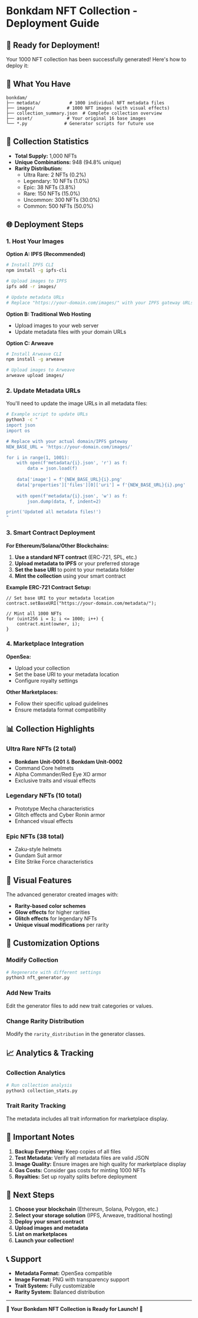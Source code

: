# Bonkdam NFT Collection - Deployment Guide

## 🚀 Ready for Deployment!

Your 1000 NFT collection has been successfully generated! Here's how to deploy it:

## 📁 What You Have

```
bonkdam/
├── metadata/           # 1000 individual NFT metadata files
├── images/            # 1000 NFT images (with visual effects)
├── collection_summary.json  # Complete collection overview
├── asset/             # Your original 16 base images
└── *.py              # Generator scripts for future use
```

## 🎯 Collection Statistics

- **Total Supply:** 1,000 NFTs
- **Unique Combinations:** 948 (94.8% unique)
- **Rarity Distribution:**
  - Ultra Rare: 2 NFTs (0.2%)
  - Legendary: 10 NFTs (1.0%)
  - Epic: 38 NFTs (3.8%)
  - Rare: 150 NFTs (15.0%)
  - Uncommon: 300 NFTs (30.0%)
  - Common: 500 NFTs (50.0%)

## 🌐 Deployment Steps

### 1. Host Your Images

**Option A: IPFS (Recommended)**
```bash
# Install IPFS CLI
npm install -g ipfs-cli

# Upload images to IPFS
ipfs add -r images/

# Update metadata URLs
# Replace "https://your-domain.com/images/" with your IPFS gateway URLs
```

**Option B: Traditional Web Hosting**
- Upload images to your web server
- Update metadata files with your domain URLs

**Option C: Arweave**
```bash
# Install Arweave CLI
npm install -g arweave

# Upload images to Arweave
arweave upload images/
```

### 2. Update Metadata URLs

You'll need to update the image URLs in all metadata files:

```bash
# Example script to update URLs
python3 -c "
import json
import os

# Replace with your actual domain/IPFS gateway
NEW_BASE_URL = 'https://your-domain.com/images/'

for i in range(1, 1001):
    with open(f'metadata/{i}.json', 'r') as f:
        data = json.load(f)
    
    data['image'] = f'{NEW_BASE_URL}{i}.png'
    data['properties']['files'][0]['uri'] = f'{NEW_BASE_URL}{i}.png'
    
    with open(f'metadata/{i}.json', 'w') as f:
        json.dump(data, f, indent=2)

print('Updated all metadata files!')
"
```

### 3. Smart Contract Deployment

**For Ethereum/Solana/Other Blockchains:**

1. **Use a standard NFT contract** (ERC-721, SPL, etc.)
2. **Upload metadata to IPFS** or your preferred storage
3. **Set the base URI** to point to your metadata folder
4. **Mint the collection** using your smart contract

**Example ERC-721 Contract Setup:**
```solidity
// Set base URI to your metadata location
contract.setBaseURI("https://your-domain.com/metadata/");

// Mint all 1000 NFTs
for (uint256 i = 1; i <= 1000; i++) {
    contract.mint(owner, i);
}
```

### 4. Marketplace Integration

**OpenSea:**
- Upload your collection
- Set the base URI to your metadata location
- Configure royalty settings

**Other Marketplaces:**
- Follow their specific upload guidelines
- Ensure metadata format compatibility

## 📊 Collection Highlights

### Ultra Rare NFTs (2 total)
- **Bonkdam Unit-0001** & **Bonkdam Unit-0002**
- Command Core helmets
- Alpha Commander/Red Eye XO armor
- Exclusive traits and visual effects

### Legendary NFTs (10 total)
- Prototype Mecha characteristics
- Glitch effects and Cyber Ronin armor
- Enhanced visual effects

### Epic NFTs (38 total)
- Zaku-style helmets
- Gundam Suit armor
- Elite Strike Force characteristics

## 🎨 Visual Features

The advanced generator created images with:
- **Rarity-based color schemes**
- **Glow effects** for higher rarities
- **Glitch effects** for legendary NFTs
- **Unique visual modifications** per rarity

## 🔧 Customization Options

### Modify Collection
```bash
# Regenerate with different settings
python3 nft_generator.py
```

### Add New Traits
Edit the generator files to add new trait categories or values.

### Change Rarity Distribution
Modify the `rarity_distribution` in the generator classes.

## 📈 Analytics & Tracking

### Collection Analytics
```bash
# Run collection analysis
python3 collection_stats.py
```

### Trait Rarity Tracking
The metadata includes all trait information for marketplace display.

## 🚨 Important Notes

1. **Backup Everything:** Keep copies of all files
2. **Test Metadata:** Verify all metadata files are valid JSON
3. **Image Quality:** Ensure images are high quality for marketplace display
4. **Gas Costs:** Consider gas costs for minting 1000 NFTs
5. **Royalties:** Set up royalty splits before deployment

## 🎯 Next Steps

1. **Choose your blockchain** (Ethereum, Solana, Polygon, etc.)
2. **Select your storage solution** (IPFS, Arweave, traditional hosting)
3. **Deploy your smart contract**
4. **Upload images and metadata**
5. **List on marketplaces**
6. **Launch your collection!**

## 📞 Support

- **Metadata Format:** OpenSea compatible
- **Image Format:** PNG with transparency support
- **Trait System:** Fully customizable
- **Rarity System:** Balanced distribution

---

**🎉 Your Bonkdam NFT Collection is Ready for Launch! 🚀** 